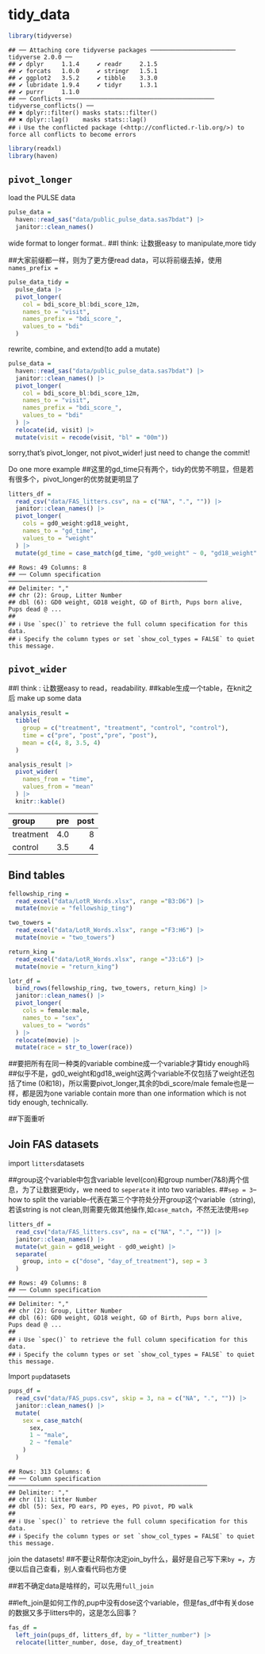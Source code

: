 tidy_data
================

``` r
library(tidyverse)
```

    ## ── Attaching core tidyverse packages ──────────────────────── tidyverse 2.0.0 ──
    ## ✔ dplyr     1.1.4     ✔ readr     2.1.5
    ## ✔ forcats   1.0.0     ✔ stringr   1.5.1
    ## ✔ ggplot2   3.5.2     ✔ tibble    3.3.0
    ## ✔ lubridate 1.9.4     ✔ tidyr     1.3.1
    ## ✔ purrr     1.1.0     
    ## ── Conflicts ────────────────────────────────────────── tidyverse_conflicts() ──
    ## ✖ dplyr::filter() masks stats::filter()
    ## ✖ dplyr::lag()    masks stats::lag()
    ## ℹ Use the conflicted package (<http://conflicted.r-lib.org/>) to force all conflicts to become errors

``` r
library(readxl)
library(haven)
```

## `pivot_longer`

load the PULSE data

``` r
pulse_data =
  haven::read_sas("data/public_pulse_data.sas7bdat") |> 
  janitor::clean_names()
```

wide format to longer format.. \##I think: 让数据easy to manipulate,more
tidy

\##大家前缀都一样，则为了更方便read
data，可以将前缀去掉，使用`names_prefix =`

``` r
pulse_data_tidy =
  pulse_data |>
  pivot_longer(
    col = bdi_score_bl:bdi_score_12m,
    names_to = "visit",
    names_prefix = "bdi_score_",
    values_to = "bdi"
  )
```

rewrite, combine, and extend(to add a mutate)

``` r
pulse_data =
  haven::read_sas("data/public_pulse_data.sas7bdat") |> 
  janitor::clean_names() |>
  pivot_longer(
    col = bdi_score_bl:bdi_score_12m,
    names_to = "visit",
    names_prefix = "bdi_score_",
    values_to = "bdi"
  ) |>
  relocate(id, visit) |> 
  mutate(visit = recode(visit, "bl" = "00m"))
```

sorry,that’s pivot_longer, not pivot_wider! just need to change the
commit!

Do one more example
\##这里的gd_time只有两个，tidy的优势不明显，但是若有很多个，pivot_longer的优势就更明显了

``` r
litters_df =
  read_csv("data/FAS_litters.csv", na = c("NA", ".", "")) |> 
  janitor::clean_names() |> 
  pivot_longer(
    cols = gd0_weight:gd18_weight,
    names_to = "gd_time",
    values_to = "weight"
  ) |> 
  mutate(gd_time = case_match(gd_time, "gd0_weight" ~ 0, "gd18_weight" ~ 18))
```

    ## Rows: 49 Columns: 8
    ## ── Column specification ────────────────────────────────────────────────────────
    ## Delimiter: ","
    ## chr (2): Group, Litter Number
    ## dbl (6): GD0 weight, GD18 weight, GD of Birth, Pups born alive, Pups dead @ ...
    ## 
    ## ℹ Use `spec()` to retrieve the full column specification for this data.
    ## ℹ Specify the column types or set `show_col_types = FALSE` to quiet this message.

## `pivot_wider`

\##I think : 让数据easy to read，readability.
\##kable生成一个table，在knit之后 make up some data

``` r
analysis_result =
  tibble(
    group = c("treatment", "treatment", "control", "control"),
    time = c("pre", "post","pre", "post"),
    mean = c(4, 8, 3.5, 4)
  )

analysis_result |> 
  pivot_wider(
    names_from = "time",
    values_from = "mean"
  ) |> 
  knitr::kable()
```

| group     | pre | post |
|:----------|----:|-----:|
| treatment | 4.0 |    8 |
| control   | 3.5 |    4 |

## Bind tables

``` r
fellowship_ring =
  read_excel("data/LotR_Words.xlsx", range ="B3:D6") |> 
  mutate(movie = "fellowship_ting")

two_towers =
  read_excel("data/LotR_Words.xlsx", range ="F3:H6") |> 
  mutate(movie = "two_towers")

return_king =
  read_excel("data/LotR_Words.xlsx", range ="J3:L6") |> 
  mutate(movie = "return_king")

lotr_df =
  bind_rows(fellowship_ring, two_towers, return_king) |>
  janitor::clean_names() |> 
  pivot_longer(
    cols = female:male,
    names_to = "sex",
    values_to = "words"
  ) |> 
  relocate(movie) |> 
  mutate(race = str_to_lower(race))
```

\##要把所有在同一种类的variable combine成一个variable才算tidy enough吗
\##似乎不是，gd0_weight和gd18_weight这两个variable不仅包括了weight还包括了time
(0和18)，所以需要pivot_longer,其余的bdi_score/male
female也是一样，都是因为one variable contain more than one information
which is not tidy enough, technically.

\##下面重听

## Join FAS datasets

import `litters`datasets

\##group这个variable中包含variable level(con)和group
number(7&8)两个信息，为了让数据更tidy，we need to `seperate` it into two
variables. \##`sep = 3`– how to split the
variable–代表在第三个字符处分开group这个variable（string),若该string is
not clean,则需要先做其他操作,如`case_match`，不然无法使用`sep`

``` r
litters_df =
  read_csv("data/FAS_litters.csv", na = c("NA", ".", "")) |> 
  janitor::clean_names() |> 
  mutate(wt_gain = gd18_weight - gd0_weight) |> 
  separate(
    group, into = c("dose", "day_of_treatment"), sep = 3
  )
```

    ## Rows: 49 Columns: 8
    ## ── Column specification ────────────────────────────────────────────────────────
    ## Delimiter: ","
    ## chr (2): Group, Litter Number
    ## dbl (6): GD0 weight, GD18 weight, GD of Birth, Pups born alive, Pups dead @ ...
    ## 
    ## ℹ Use `spec()` to retrieve the full column specification for this data.
    ## ℹ Specify the column types or set `show_col_types = FALSE` to quiet this message.

Import `pup`datasets

``` r
pups_df =
  read_csv("data/FAS_pups.csv", skip = 3, na = c("NA", ".", "")) |> 
  janitor::clean_names() |> 
  mutate(
    sex = case_match(
      sex,
      1 ~ "male",
      2 ~ "female"
    )
  )
```

    ## Rows: 313 Columns: 6
    ## ── Column specification ────────────────────────────────────────────────────────
    ## Delimiter: ","
    ## chr (1): Litter Number
    ## dbl (5): Sex, PD ears, PD eyes, PD pivot, PD walk
    ## 
    ## ℹ Use `spec()` to retrieve the full column specification for this data.
    ## ℹ Specify the column types or set `show_col_types = FALSE` to quiet this message.

join the datasets!
\##不要让R帮你决定join_by什么，最好是自己写下来`by =`，方便以后自己查看，别人查看代码也方便

\##若不确定data是啥样的，可以先用`full_join`

\##left_join是如何工作的,pup中没有dose这个variable，但是fas_df中有关dose的数据又多于litters中的，这是怎么回事？

``` r
fas_df =
  left_join(pups_df, litters_df, by = "litter_number") |> 
  relocate(litter_number, dose, day_of_treatment)
```
